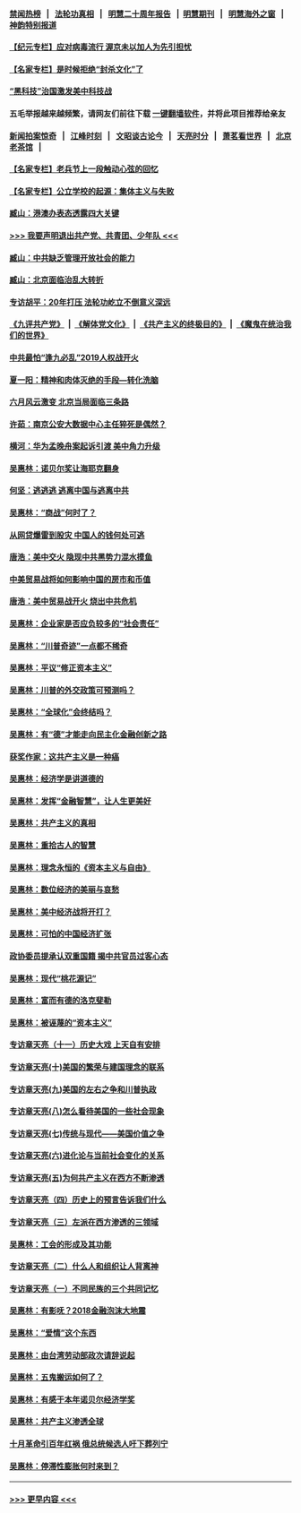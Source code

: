 #### [禁闻热榜](热点新闻.md?=0)  &nbsp;&nbsp;|&nbsp;&nbsp; [法轮功真相](https://github.com/gfw-breaker/truth/blob/master/README.md?=0) &nbsp;&nbsp;|&nbsp;&nbsp; [明慧二十周年报告](https://github.com/gfw-breaker/mh-reports/blob/master/README.md?=0) &nbsp;&nbsp;|&nbsp;&nbsp;[明慧期刊](https://github.com/gfw-breaker/mh-qikan) &nbsp;&nbsp;|&nbsp;&nbsp; [明慧海外之窗](https://github.com/gfw-breaker/mh-news/blob/master/README.md?=0) &nbsp;&nbsp;|&nbsp;&nbsp; [神韵特别报道](https://github.com/gfw-breaker/mh-news/blob/master/shenyun.md?=0)
#### [【纪元专栏】应对病毒流行 渥京未以加人为先引担忧](../pages/nsc423/n11875714.md?t=03140902) 
#### [【名家专栏】是时候拒绝“封杀文化”了](../pages/nsc423/n11814093.md?t=03140902) 
#### [“黑科技”治国激发美中科技战](../pages/nsc423/n11638056.md?t=03140902) 
#### 五毛举报越来越频繁，请网友们前往下载 [一键翻墙软件](https://github.com/gfw-breaker/ssr-accounts)，并将此项目推荐给亲友
#### [新闻拍案惊奇](https://github.com/gfw-breaker/banned-news/blob/master/pages/link4.md) &nbsp;&nbsp;|&nbsp;&nbsp; [江峰时刻](https://github.com/gfw-breaker/banned-news/blob/master/pages/link4.md) &nbsp;&nbsp;|&nbsp;&nbsp; [文昭谈古论今](https://github.com/gfw-breaker/banned-news/blob/master/pages/link4.md) &nbsp;&nbsp;|&nbsp;&nbsp; [天亮时分](https://github.com/gfw-breaker/banned-news/blob/master/pages/link4.md) &nbsp;&nbsp;|&nbsp;&nbsp; [萧茗看世界](https://github.com/gfw-breaker/banned-news/blob/master/pages/link4.md) &nbsp;&nbsp;|&nbsp;&nbsp; [北京老茶馆](https://github.com/gfw-breaker/banned-news/blob/master/pages/link4.md) &nbsp;&nbsp;|&nbsp;&nbsp; 
#### [【名家专栏】老兵节上一段触动心弦的回忆](../pages/nsc423/n11646016.md?t=03140902) 
#### [【名家专栏】公立学校的起源：集体主义与失败](../pages/nsc423/n11601833.md?t=03140902) 
#### [臧山：港澳办表态透露四大关键](../pages/nsc423/n11421628.md?t=03140902) 
#### [>>> 我要声明退出共产党、共青团、少年队 <<<](https://github.com/begood0513/goodnews/blob/master/quit/letter.md) 
#### [臧山：中共缺乏管理开放社会的能力](../pages/nsc423/n11407457.md?t=03140902) 
#### [臧山：北京面临治乱大转折](../pages/nsc423/n11406895.md?t=03140902) 
#### [专访胡平：20年打压 法轮功屹立不倒意义深远](../pages/nsc423/n11398800.md?t=03140902) 
#### [《九评共产党》](https://github.com/begood0513/9ping.md/blob/master/README.md) &nbsp;|&nbsp; [《解体党文化》](../../../../jtdwh.md/blob/master/README.md)  &nbsp;|&nbsp; [《共产主义的终极目的》](../../../../gczydzjmd.md/blob/master/README.md) &nbsp;|&nbsp; [《魔鬼在统治我们的世界》](../../../../mgztzwmdsj.md/blob/master/README.md) 
#### [中共最怕“逢九必乱”2019人权战开火](../pages/nsc423/n11385248.md?t=03140902) 
#### [夏一阳：精神和肉体灭绝的手段—转化洗脑](../pages/nsc423/n11368250.md?t=03140902) 
#### [六月风云激变 北京当局面临三条路](../pages/nsc423/n11313668.md?t=03140902) 
#### [许茹：南京公安大数据中心主任猝死是偶然？](../pages/nsc423/n11064744.md?t=03140902) 
#### [横河：华为孟晚舟案起诉引渡 美中角力升级](../pages/nsc423/n11027230.md?t=03140902) 
#### [吴惠林：诺贝尔奖让海耶克翻身](../pages/nsc423/n10890049.md?t=03140902) 
#### [何坚：逃逃逃 逃离中国与逃离中共](../pages/nsc423/n10592891.md?t=03140902) 
#### [吴惠林：“商战”何时了？](../pages/nsc423/n10573558.md?t=03140902) 
#### [从网贷爆雷到股灾 中国人的钱何处可逃](../pages/nsc423/n10572800.md?t=03140902) 
#### [唐浩：美中交火 隐现中共黑势力混水摸鱼](../pages/nsc423/n10544040.md?t=03140902) 
#### [中美贸易战将如何影响中国的房市和币值](../pages/nsc423/n10543697.md?t=03140902) 
#### [唐浩：美中贸易战开火 烧出中共危机](../pages/nsc423/n10540126.md?t=03140902) 
#### [吴惠林：企业家是否应负较多的“社会责任”](../pages/nsc423/n10535022.md?t=03140902) 
#### [吴惠林：“川普奇迹”一点都不稀奇](../pages/nsc423/n10512808.md?t=03140902) 
#### [吴惠林：平议“修正资本主义”](../pages/nsc423/n10495724.md?t=03140902) 
#### [吴惠林：川普的外交政策可预测吗？](../pages/nsc423/n10462387.md?t=03140902) 
#### [吴惠林：“全球化”会终结吗？](../pages/nsc423/n10452838.md?t=03140902) 
#### [吴惠林：有“德”才能走向民主化金融创新之路](../pages/nsc423/n10432292.md?t=03140902) 
#### [获奖作家：这共产主义是一种癌](../pages/nsc423/n10431541.md?t=03140902) 
#### [吴惠林：经济学是讲道德的](../pages/nsc423/n10398014.md?t=03140902) 
#### [吴惠林：发挥“金融智慧”，让人生更美好](../pages/nsc423/n10375019.md?t=03140902) 
#### [吴惠林：共产主义的真相](../pages/nsc423/n10351394.md?t=03140902) 
#### [吴惠林：重拾古人的智慧](../pages/nsc423/n10337691.md?t=03140902) 
#### [吴惠林：理念永恒的《资本主义与自由》](../pages/nsc423/n10316274.md?t=03140902) 
#### [吴惠林：数位经济的美丽与哀愁](../pages/nsc423/n10292946.md?t=03140902) 
#### [吴惠林：美中经济战将开打？](../pages/nsc423/n10258825.md?t=03140902) 
#### [吴惠林：可怕的中国经济扩张](../pages/nsc423/n10219147.md?t=03140902) 
#### [政协委员提承认双重国籍 揭中共官员过客心态](../pages/nsc423/n10208809.md?t=03140902) 
#### [吴惠林：现代“桃花源记”](../pages/nsc423/n10185234.md?t=03140902) 
#### [吴惠林：富而有德的洛克斐勒](../pages/nsc423/n10142264.md?t=03140902) 
#### [吴惠林：被诬蔑的“资本主义”](../pages/nsc423/n10124816.md?t=03140902) 
#### [专访章天亮（十一）历史大戏 上天自有安排](../pages/nsc423/n10094905.md?t=03140902) 
#### [专访章天亮(十)美国的繁荣与建国理念的联系](../pages/nsc423/n10094899.md?t=03140902) 
#### [专访章天亮(九)美国的左右之争和川普执政](../pages/nsc423/n10094889.md?t=03140902) 
#### [专访章天亮(八)怎么看待美国的一些社会现象](../pages/nsc423/n10094857.md?t=03140902) 
#### [专访章天亮(七)传统与现代——美国价值之争](../pages/nsc423/n10093140.md?t=03140902) 
#### [专访章天亮(六)进化论与当前社会变化的关系](../pages/nsc423/n10092036.md?t=03140902) 
#### [专访章天亮(五)为何共产主义在西方不断渗透](../pages/nsc423/n10083620.md?t=03140902) 
#### [专访章天亮（四）历史上的预言告诉我们什么](../pages/nsc423/n10083606.md?t=03140902) 
#### [专访章天亮（三）左派在西方渗透的三领域](../pages/nsc423/n10081115.md?t=03140902) 
#### [吴惠林：工会的形成及其功能](../pages/nsc423/n10080633.md?t=03140902) 
#### [专访章天亮（二）什么人和组织让人背离神](../pages/nsc423/n10076637.md?t=03140902) 
#### [专访章天亮（一）不同民族的三个共同记忆](../pages/nsc423/n10074188.md?t=03140902) 
#### [吴惠林：有影呒？2018金融泡沫大地震](../pages/nsc423/n10040534.md?t=03140902) 
#### [吴惠林：“爱情”这个东西](../pages/nsc423/n10019423.md?t=03140902) 
#### [吴惠林：由台湾劳动部政次请辞说起](../pages/nsc423/n9979679.md?t=03140902) 
#### [吴惠林：五鬼搬运如何了？](../pages/nsc423/n9925338.md?t=03140902) 
#### [吴惠林：有感于本年诺贝尔经济学奖](../pages/nsc423/n9871883.md?t=03140902) 
#### [吴惠林：共产主义渗透全球](../pages/nsc423/n9812748.md?t=03140902) 
#### [十月革命引百年红祸 俄总统候选人吁下葬列宁](../pages/nsc423/n9810182.md?t=03140902) 
#### [吴惠林：停滞性膨胀何时来到？](../pages/nsc423/n9764136.md?t=03140902) 

----
#### [ >>> 更早内容 <<< ](../indexes/nsc423-earlier.md)
